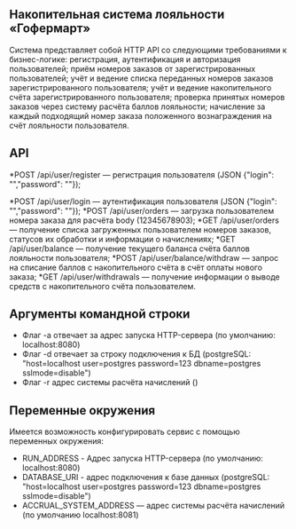 ## Накопительная система лояльности «Гофермарт»

Система представляет собой HTTP API со следующими требованиями к бизнес-логике:
регистрация, аутентификация и авторизация пользователей;
приём номеров заказов от зарегистрированных пользователей;
учёт и ведение списка переданных номеров заказов зарегистрированного пользователя;
учёт и ведение накопительного счёта зарегистрированного пользователя;
проверка принятых номеров заказов через систему расчёта баллов лояльности;
начисление за каждый подходящий номер заказа положенного вознаграждения на счёт лояльности пользователя.

## API
*POST /api/user/register — регистрация пользователя (JSON {"login": "<login>","password": "<password>"});

*POST /api/user/login — аутентификация пользователя (JSON {"login": "<login>","password": "<password>"});
*POST /api/user/orders — загрузка пользователем номера заказа для расчёта body (12345678903);
*GET /api/user/orders — получение списка загруженных пользователем номеров заказов, статусов их обработки и информации о начислениях;
*GET /api/user/balance — получение текущего баланса счёта баллов лояльности пользователя;
*POST /api/user/balance/withdraw — запрос на списание баллов с накопительного счёта в счёт оплаты нового заказа;
*GET /api/user/withdrawals — получение информации о выводе средств с накопительного счёта пользователем.

## Аргументы командной строки

* Флаг -a отвечает за адрес запуска HTTP-сервера (по умолчанию: localhost:8080)
* Флаг -d отвечает за строку подключения к БД (postgreSQL: "host=localhost user=postgres password=123 dbname=postgres sslmode=disable")
* Флаг -r адрес системы расчёта начислений ()

## Переменные окружения

Имеется возможность конфигурировать сервис с помощью переменных окружения:

* RUN_ADDRESS - Адрес запуска HTTP-сервера (по умолчанию: localhost:8080)
* DATABASE_URI - адрес подключения к базе данных (postgreSQL: "host=localhost user=postgres password=123 dbname=postgres sslmode=disable")
* ACCRUAL_SYSTEM_ADDRESS — адрес системы расчёта начислений (по умолчанию localhost:8081)
 